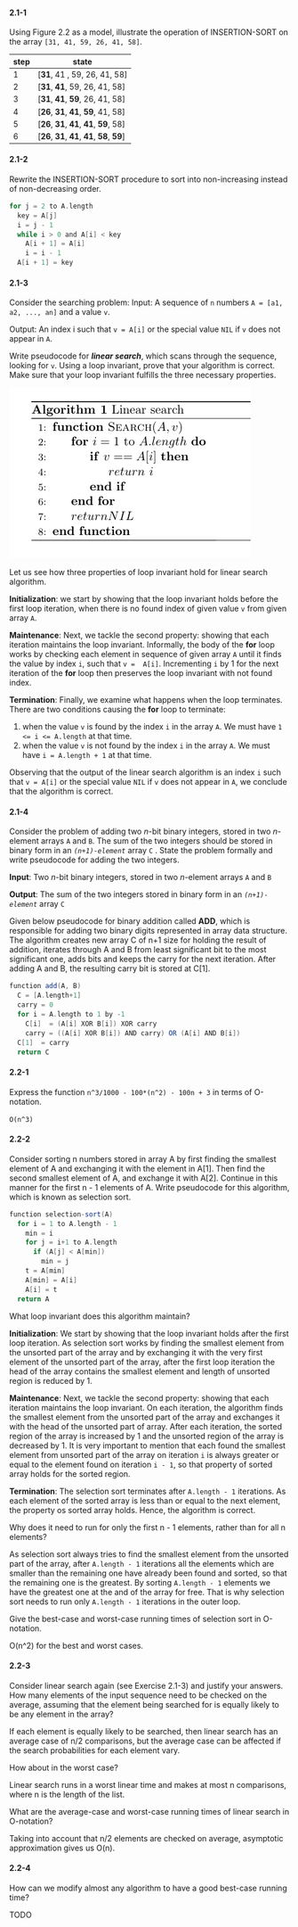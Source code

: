 #### 2.1-1
Using Figure 2.2 as a model, illustrate the operation of INSERTION-SORT on the array `[31, 41, 59, 26, 41, 58]`.

|    step    | state |
|--------|-----------|
| 1 | [**31**, 41 , 59, 26, 41, 58] |
| 2 | [**31**, **41**, 59, 26, 41, 58] |
| 3 | [**31**, **41**, **59**, 26, 41, 58] |
| 4 | [**26**, **31**, **41**, **59**, 41, 58] |
| 5 | [**26**, **31**, **41**, **41**, **59**, 58] |
| 6 | [**26**, **31**, **41**, **41**, **58**, **59**] |


#### 2.1-2
Rewrite the INSERTION-SORT procedure to sort into non-increasing instead of non-decreasing order.

```scala
for j = 2 to A.length
  key = A[j]
  i = j - 1
  while i > 0 and A[i] < key
    A[i + 1] = A[i]
    i = i - 1
  A[i + 1] = key
```

#### 2.1-3
Consider the searching problem:
Input: A sequence of `n` numbers `A = [a1, a2, ..., an]` and a value `v`.

Output: An index i such that `v = A[i]` or the special value `NIL` if `v` does not appear in `A`.

Write pseudocode for _**linear search**_, which scans through the sequence, looking for `v`. 
Using a loop invariant, prove that your algorithm is correct. Make sure that your loop invariant fulfills the three necessary properties.

![alt text](./2.1-3.png "Pseudocode")

Let us see how three properties of loop invariant hold for linear search algorithm.

**Initialization**: we start by showing that the loop invariant holds before the first loop iteration, when there is no found index of 
given value `v` from given array `A`. 

**Maintenance**: Next, we tackle the second property: showing that each iteration maintains the loop invariant. Informally, the body of 
the **for** loop works by checking each element in sequence of given array `A` until it finds the value by index `i`, such that `v = 
A[i]`. Incrementing `i` by 1 for the next iteration of the **for** loop then preserves the loop invariant with not found index.

**Termination**: Finally, we examine what happens when the loop terminates. There are two conditions causing the **for** loop to terminate:
1. when the value `v` is found by the index `i` in the array `A`. We must have `1 <= i <= A.length` at that time.
2. when the value `v` is not found by the index `i` in the array `A`. We must have `i = A.length + 1` at that time.

Observing that the output of the linear search algorithm is an index `i` such that `v = A[i]` or the special value `NIL` if `v` does not
appear in `A`, we conclude that the algorithm is correct.


#### 2.1-4
Consider the problem of adding two _n_-bit binary integers, stored in two _n_-element arrays `A` and `B`. 
The sum of the two integers should be stored in binary form in an _`(n+1)-element`_ array `C` . 
State the problem formally and write pseudocode for adding the two integers.

**Input**: Two _n_-bit binary integers, stored in two _n_-element arrays `A` and `B`

**Output**: The sum of the two integers stored in binary form in an _`(n+1)-element`_ array `C`

Given below pseudocode for binary addition called **ADD**, which is responsible for adding two binary digits represented in
array data structure. The algorithm creates new array C of n+1 size for holding the result of addition, iterates through A and B from 
least significant bit to the most significant one, adds bits and keeps the carry for the next iteration. 
After adding A and B, the resulting carry bit is stored at C[1].

```scala
function add(A, B)
  C = [A.length+1]
  carry = 0
  for i = A.length to 1 by -1
    C[i]  = (A[i] XOR B[i]) XOR carry
    carry = ((A[i] XOR B[i]) AND carry) OR (A[i] AND B[i])
  C[1]  = carry
  return C
```

#### 2.2-1
Express the function `n^3/1000 - 100*(n^2) - 100n + 3` in terms of O-notation.

`O(n^3)`

#### 2.2-2
Consider sorting n numbers stored in array A by first finding the smallest element of A and exchanging it with the element in A[1]. Then 
find the second smallest element of A, and exchange it with A[2]. Continue in this manner for the first n - 1 elements of A. 
Write pseudocode for this algorithm, which is known as selection sort.

```scala
function selection-sort(A)
  for i = 1 to A.length - 1
    min = i
    for j = i+1 to A.length
      if (A[j] < A[min])
        min = j
    t = A[min]
    A[min] = A[i]
    A[i] = t
  return A
```

What loop invariant does this algorithm maintain?

**Initialization**:
We start by showing that the loop invariant holds after the first loop iteration. As selection sort works by finding the smallest element
from the unsorted part of the array and by exchanging it with the very first element of the unsorted part of the array, after the first 
loop iteration the head of the array contains the smallest element and length of unsorted region is reduced by 1.

**Maintenance**: Next, we tackle the second property: showing that each iteration maintains the loop invariant. On each iteration, the 
algorithm finds the smallest element from the unsorted part of the array and exchanges it with the head of the unsorted part of array. 
After each iteration, the sorted region of the array is increased by 1 and the unsorted region of the array is decreased by 1. It is very
important to mention that each found the smallest element from unsorted part of the array on iteration `i` is always greater or equal to
the element found on iteration `i - 1`, so that property of sorted array holds for the sorted region. 

**Termination**: The selection sort terminates after `A.length - 1` iterations. As each element of the sorted array is less than or equal 
to the next element, the property os sorted array holds. Hence, the algorithm is correct.

Why does it need to run for only the first n - 1 elements, rather than for all n elements?

As selection sort always tries to find the smallest element from the unsorted part of the array, after `A.length - 1` iterations all 
the elements which are smaller than the remaining one have already been found and sorted, so that the remaining one is the greatest. By 
sorting `A.length - 1` elements we have the greatest one at the and of the array for free. That is why selection sort needs to run only 
`A.length - 1` iterations in the outer loop. 

Give the best-case and worst-case running times of selection sort in O-notation.

O(n^2) for the best and worst cases.


#### 2.2-3
Consider linear search again (see Exercise 2.1-3) and justify your answers.
How many elements of the input sequence need to be checked on the average, assuming that the element being searched for is equally likely 
to be any element in the array?

If each element is equally likely to be searched, then linear search has an average case of n/2 comparisons, but the average case can be 
affected if the search probabilities for each element vary.

How about in the worst case?

Linear search runs in a worst linear time and makes at most n comparisons, where n is the length of the list.

What are the average-case and worst-case running times of linear search in O-notation?

Taking into account that n/2 elements are checked on average, asymptotic approximation gives us O(n). 

#### 2.2-4
How can we modify almost any algorithm to have a good best-case running time?

TODO
